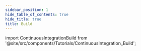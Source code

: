 ```yaml
---
sidebar_position: 1
hide_table_of_contents: true
hide_title: true
title: Build
---
```


<!-- # CI Build -->

<!-- Custom component -->

import ContinuousIntegrationBuild from '@site/src/components/Tutorials/ContinuousIntegration_Build';

<ContinuousIntegrationBuild />
